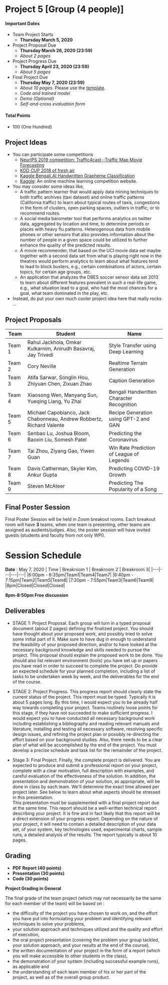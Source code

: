 # Project 5 [Group (4 people)]

#### Important Dates
* Team Project Starts
  * **Thursday March 5, 2020**
* Project Proposal Due
  * **Thursday March 26, 2020 (23:59)**
  * *About 2 pages*
* Project Progress Due
  * **Thursday April 23, 2020 (23:59)**
  * *About 5 pages*
* Final Project Due
  * **Thursday May 7, 2020 (23:59)**
  * *About 10 pages.* Please use the [template](https://github.com/yanhuata/DS504CS586-S20/blob/master/project5/acm_submission_template.docx).
  * *Code and trained model*
  * *Demo (Optional)*
  * *Self-and-cross evaluation form*

#### Total Points
* 100 (One Hundred)

## Project Ideas
* You can participate some competitions
  * [NeurIPS 2019 competition: Traffic4cast--Traffic Map Movie Forecasting](https://www.iarai.ac.at/traffic4cast/)
  * [KDD CUP 2018 of fresh air](https://www.kdd.org/kdd2018/kdd-cup)
  * [Kaggle Bengali.AI Handwritten Grapheme Classification](https://www.kaggle.com/c/bengaliai-cv19)
  * [Kaggle](https://www.kaggle.com/): An online machine learning competition website.
* You may consider some ideas like,
  * A traffic pattern learner that would apply data mining techniques to both traffic archives (taxi dataset) and online traffic patterns (California traffic) to learn about typical routes of taxis, congestions in the form of clusters, open parking spaces, outliers in traffic, or to recommend routes.
  * A social media barometer tool that performs analytics on twitter data, aggregated by location and time, to determine periods or places with heavy flu patterns. Heterogenous data from mobile phones or other sensors that also provides information about the number of people in a given space could be utilized to further enhance the quality of the predicted results.
  * A movie recommender, that based on the UCI movie data set maybe together with a second data set from what is playing right now in the theatres would perform analytics to learn about what features tend to lead to block busters, e.g., certain combinations of actors, certain topics, for certain age groups, etc.
  * An application that analyzes the DBES soccer sensor data set 2013 to learn about different features prevalent in such a real-life game, e.g., what situation lead to a goal, who had the most chances for a goal, what team dominated in the play, etc.
* Instead, do put your own much cooler project idea here that really rocks ...

## Project Proposals

| Team | Student | Name |
|---|---|---|
|Team 1|  Rahul Jackhola, Omkar Kulkarnim, Anirudh Basavraj, Jay Trivedi | Style Transfer using Deep Learning |
|Team 2|  Cory Neville | Realtime Terrain Generation |
|Team 3|  Atifa Sarwar, Songlin Hou, Zhiyuan Chen, Zixuan Zhao | Caption Generation|
|Team 4| Xiaosong Wen, Manyang Sun, Yueqing Liang, Yu Zhai| Bengali Handwritten Character Recognition |
|Team 5| Michael Capobianco, Jack Chabonneau, Andrew Robbertz, Richard Valente| Recipe Generation using GPT-2 and GAN|
|Team 6| Senbao Lu, Joshua Bloom, Baoxin Liu, Somesh Patel|Predicting the Coronavirus|
|Team 7| Tai Zhou, Ziyang Gao, Yiwen Guan|Win Rate Prediction of League of Legends|
|Team 8| Davis Catherman, Skyler Kim, Ankur Gupta|Predicting COVID-19 Growth|
|Team 9| Steven McAteer|Predicting The Popularity of a Song|

## Final Poster Session
Final Poster Session will be held in Zoom breakout rooms. Each breakout room will have **3** teams, when one team is presenting, other teams are assigned as audients/judges. Also, the poster session will have invited guests (students and faculty from not
only WPI).
# Session Schedule
**Date** : May 7, 2020
| Time | Breakroom 1 | Breakroom 2 | Breakroom 3| 
|---|---|---|---|
|6:00pm - 6:35pm|Team1|Team4|Team7|
|6:40pm - 7:15pm|Team2|Team5|Team8|
|7:20pm - 7:55pm|Team3|Team6|Team9|
|8pm|Closed|Closed|Closed|

**8pm-8:50pm Free discussion**




## Deliverables
* STAGE 1: Project Proposal.
Each group will turn in a typed proposal document (about 2 pages) defining the finalized project. You should have thought about your proposed work, and possibly tried to solve some initial part of it. Make sure to have dug in enough to understand the feasibility of your proposed direction, and/or to have looked at the necessary background knowledge and skills needed to pursue the project. This proposal should explain the proposed work to be done. You should also list relevant environment (tools) you have set up or papers you have read in order to succeed to complete the project. Do provide an expected schedule for your planned completion, including a list of tasks to be undertaken week by week, and the deliverables for the end of the course.<br>

* STAGE 2: Project Progress.
This progress report should clearly state the current status of the project. This report must be typed. Typically it is about 5 pages long. By this time, I would expect you to be already half way towards completing your project. Teams routinely loose points for this stage, if they have not succeeded to make sufficient progress. I would expect you to have conducted all necessary background work including establishing a bibliography and reading relevant manuals and literature, installing and testing all necessary software, resolving specific design issues, and refining the project plan or possibly re-directing the effort based on your background studies. Also, there needs to be a clear plan of what will be accomplished by the end of the project. You must develop a precise schedule and task list for the remainder of the project.<br>

* Stage 3: Final Project.
Finally, the complete project is delivered. You are expected to produce and submit a professional report on your project, complete with a clear motivation, full description with examples, and careful evaluation of the effectiveness of the solution. In addition, the presentation and demonstration of your solution, as appropriate, will be done in class by each team. We'll determine the exact time allowed per project later. See below to learn about what aspects should be stressed in this presentation.<br>
This presentation must be supplemented with a final project report due at the same time. This report should be a well-written technical report describing your project. It is fine and in fact likely that this report will be a direct extension of your progress report. Depending on the nature of your project, it will need to contain a detailed description of your data set, of your system, key technologies used, experimental charts, sample runs, a detailed analysis of the results. The report typically is about 10 pages.

## Grading
* **PDF Report (40 points)**
* **Presentation (30 points)**
* **Code (30 points)**

**Project Grading in General**

The final grade of the team project (which may not necessarily be the same for each member of the team) will be based on :
* the difficulty of the project you have chosen to work on, and the effort you have put into formulating your problem and identifying relevant techniques to solve your problems,
* your solution approach and techniques utilized and the quality and effort of execution,
* the oral project presentation (covering the problem your group tackled, your solution approach, and your results at the end of the course),
* the written documentation of your project in the form of a report (which you will make accessible to other students in the class),
* the demonstration of your system (including successful example runs), as applicable and
* the understanding of each team member of his or her part of the project, as well as of the overall group product.
